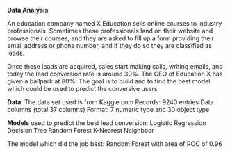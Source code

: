 **Data Analysis**

An education company named X Education sells online courses to industry professionals. Sometimes these professionals land on their website and browse their courses, and they are asked to fill up a form providing their email address or phone number, and if they do so they are classified as leads.

Once these leads are acquired, sales start making calls, writing emails, and today the lead conversion rate is around 30%. The CEO of Education X has given a ballpark at 80%. The goal is to build and to find the best model which could be used to predict the conversive users

**Data**: The data set used is from Kaggle.com Records: 9240 entries Data columns (total 37 columns) Format: 7 numeric type and 30 object type

**Models** used to predict the best lead conversion: Logistic Regression Decision Tree Random Forest K-Nearest Neighboor

The model which did the job best: Random Forest with area of ROC of 0.96
